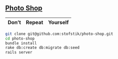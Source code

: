 ## [Photo Shop]()


| Don’t        | Repeat           | Yourself  |
| ------------- |:-------------:| -----:|


```bash
git clone git@github.com:stofstik/photo-shop.git
cd photo-shop
bundle install
rake db:create db:migrate db:seed
rails server
```
